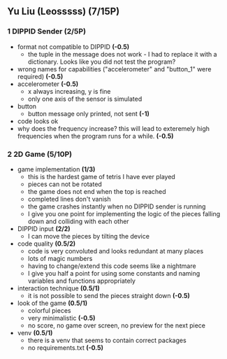 ## Yu Liu (Leosssss) (7/15P)

### 1 DIPPID Sender (2/5P)

 * format not compatible to DIPPID **(-0.5)**
   * the tuple in the message does not work - I had to replace it with a dictionary. Looks like you did not test the program?
 * wrong names for capabilities ("accelerometer" and "button_1" were required) **(-0.5)**
 * accelerometer **(-0.5)**
   * x always increasing, y is fine
   * only one axis of the sensor is simulated
 * button
   * button message only printed, not sent **(-1)**
 * code looks ok
 * why does the frequency increase? this will lead to exteremely high frequencies when the program runs for a while. **(-0.5)**


### 2 2D Game (5/10P)

 * game implementation **(1/3)**
   * this is the hardest game of tetris I have ever played
   * pieces can not be rotated
   * the game does not end when the top is reached
   * completed lines don't vanish
   * the game crashes instantly when no DIPPID sender is running
   * I give you one point for implementing the logic of the pieces falling down and colliding with each other
 * DIPPID input **(2/2)**
   * I can move the pieces by tilting the device
 * code quality **(0.5/2)**
   * code is very convoluted and looks redundant at many places
   * lots of magic numbers
   * having to change/extend this code seems like a nightmare
   * I give you half a point for using some constants and naming variables and functions appropriately
 * interaction technique **(0.5/1)**
   * it is not possible to send the pieces straight down **(-0.5)**
 * look of the game **(0.5/1)**
   * colorful pieces
   * very minimalistic **(-0.5)**
   * no score, no game over screen, no preview for the next piece
 * venv **(0.5/1)**
   * there is a venv that seems to contain correct packages
   * no requirements.txt **(-0.5)**
